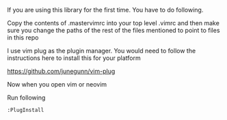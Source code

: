 If you are using this library for the first time. You have to do following.

Copy the contents of .mastervimrc into your top level .vimrc and then make sure you change the paths of the rest of the files mentioned to point to files in this repo

I use vim plug as the plugin manager. You would need to follow the instructions here to install this for your platform

https://github.com/junegunn/vim-plug

Now when you open vim or neovim

Run following
```
:PlugInstall
```

